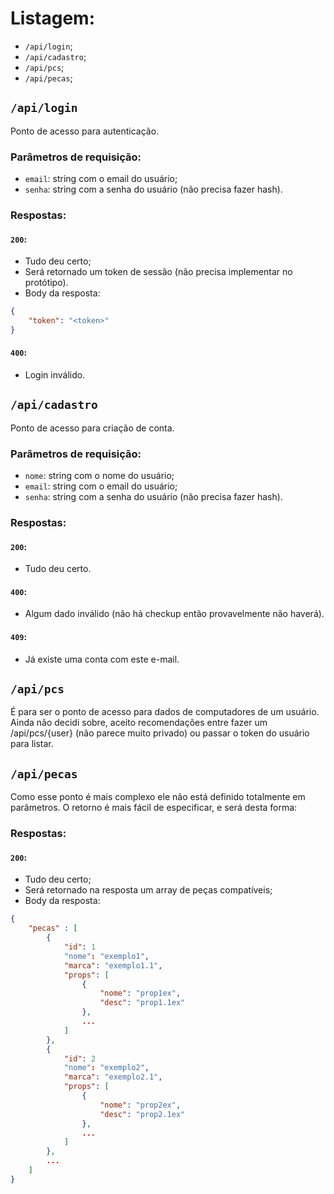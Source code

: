 # Listagem:
- `/api/login`;
- `/api/cadastro`;
- `/api/pcs`;
- `/api/pecas`;

## `/api/login`
Ponto de acesso para autenticação.

### Parâmetros de requisição: 
- `email`: string com o email do usuário;
- `senha`: string com a senha do usuário (não precisa fazer hash).

### Respostas:
#### `200`:
- Tudo deu certo;
- Será retornado um token de sessão (não precisa implementar no protótipo).
- Body da resposta:
```json
{
    "token": "<token>"
}
```
#### `400`:
- Login inválido.

## `/api/cadastro`
Ponto de acesso para criação de conta.

### Parâmetros de requisição:
- `nome`: string com o nome do usuário;
- `email`: string com o email do usuário;
- `senha`: string com a senha do usuário (não precisa fazer hash).

### Respostas:
#### `200`:
- Tudo deu certo.
#### `400`:
- Algum dado inválido (não há checkup então provavelmente não haverá).
#### `409`:
- Já existe uma conta com este e-mail.

## `/api/pcs`
É para ser o ponto de acesso para dados de computadores de um usuário.
Ainda não decidi sobre, aceito recomendações entre fazer um /api/pcs/{user} (não parece muito privado) ou passar o token do usuário para listar.

## `/api/pecas`
Como esse ponto é mais complexo ele não está definido totalmente em parâmetros. O retorno é mais fácil de especificar, e será desta forma:

### Respostas:
#### `200`:
- Tudo deu certo;
- Será retornado na resposta um array de peças compatíveis;
- Body da resposta:
```json
{
    "pecas" : [
        {
            "id": 1
            "nome": "exemplo1",
            "marca": "exemplo1.1",
            "props": [
                { 
                    "nome": "prop1ex",
                    "desc": "prop1.1ex"
                },
                ...
            ]
        },
        {
            "id": 2
            "nome": "exemplo2",
            "marca": "exemplo2.1",
            "props": [
                { 
                    "nome": "prop2ex",
                    "desc": "prop2.1ex"
                },
                ...
            ]
        },
        ...
    ]
}
```